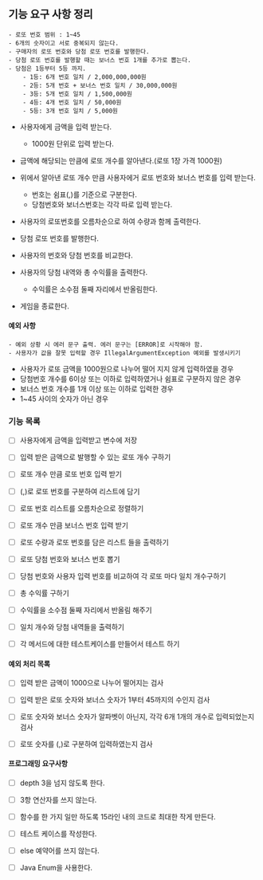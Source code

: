 

## 기능 요구 사항 정리


```
- 로또 번호 범위 : 1~45
- 6개의 숫자이고 서로 중복되지 않는다.
- 구매자의 로또 번호와 당첨 로또 번호를 발행한다.
- 당첨 로또 번호를 발행할 때는 보너스 번호 1개를 추가로 뽑는다.
- 당첨은 1등부터 5등 까지.
    - 1등: 6개 번호 일치 / 2,000,000,000원
    - 2등: 5개 번호 + 보너스 번호 일치 / 30,000,000원
    - 3등: 5개 번호 일치 / 1,500,000원
    - 4등: 4개 번호 일치 / 50,000원
    - 5등: 3개 번호 일치 / 5,000원
```

- 사용자에게 금액을 입력 받는다.
    - 1000원 단위로 입력 받는다.
  
- 금액에 해당되는 만큼에 로또 개수를 알아낸다.(로또 1장 가격 1000원)
- 위에서 알아낸 로또 개수 만큼 사용자에거 로또 번호와 보너스 번호를 입력 받는다.
    - 번호는 쉼표(,)를 기준으로 구분한다.
    - 당첨번호와 보너스번호는 각각 따로 입력 받는다.
- 사용자의 로또번호를 오름차순으로 하여 수량과 함께 출력한다.
- 당첨 로또 번호를 발행한다.
- 사용자의 번호와 당첨 번호를 비교한다.
- 사용자의 당첨 내역와 총 수익률을 출력한다.
    - 수익률은 소수점 둘째 자리에서 반올림한다.
- 게임을 종료한다.


#### 예외 사항


```
- 예외 상황 시 에러 문구 출력. 에러 문구는 [ERROR]로 시작해야 함.
- 사용자가 값을 잘못 입력할 경우 IllegalArgumentException 예외를 발생시키기
```

- 사용자가 로또 금액을 1000원으로 나누어 떨어 지지 않게 입력하였을 경우
- 당첨번호 개수를 6이상 또는 이하로 입력하였거나 쉼표로 구분하지 않은 경우
- 보너스 번호 개수를 1개 이상 또는 이하로 입력한 경우
- 1~45 사이의 숫자가 아닌 경우



### 기능 목록


+ [ ] 사용자에게 금액을 입력받고 변수에 저장
+ [ ] 입력 받은 금액으로 발행할 수 있는 로또 개수 구하기
+ [ ] 로또 개수 만큼 로또 번호 입력 받기
+ [ ] (,)로 로또 번호를 구분하여 리스트에 담기
+ [ ] 로또 번호 리스트를 오름차순으로 정렬하기
+ [ ] 로또 개수 만큼 보너스 번호 입력 받기
+ [ ] 로또 수량과 로또 번호를 담은 리스트 들을 출력하기
+ [ ] 로또 당첨 번호와 보너스 번호 뽑기
+ [ ] 당첨 번호와 사용자 입력 번호를 비교하여 각 로또 마다 일치 개수구하기
+ [ ] 총 수익률 구하기
+ [ ] 수익률을 소수점 둘째 자리에서 반올림 해주기
+ [ ] 일치 개수와 당첨 내역들을 출력하기
+ [ ] 각 메서드에 대한 테스트케이스를 만들어서 테스트 하기




#### 예외 처리 목록
+ [ ] 입력 받은 금액이 1000으로 나누어 떨어지는 검사
+ [ ] 입력 받은 로또 숫자와 보너스 숫자가 1부터 45까지의 수인지 검사
+ [ ] 로또 숫자와 보너스 숫자가 알파벳이 아닌지, 각각 6개 1개의 개수로 입력되었는지 검사
+ [ ] 로또 숫자를 (,)로 구분하여 입력하였는지 검사


#### 프로그래밍 요구사항
+ [ ] depth 3을 넘지 않도록 한다.
+ [ ] 3항 연산자를 쓰지 않는다.
+ [ ] 함수를 한 가지 일만 하도록 15라인 내의 코드로 최대한 작게 만든다.
+ [ ] 테스트 케이스를 작성한다.
+ [ ] else 예약어를 쓰지 않는다.
+ [ ] Java Enum을 사용한다.

